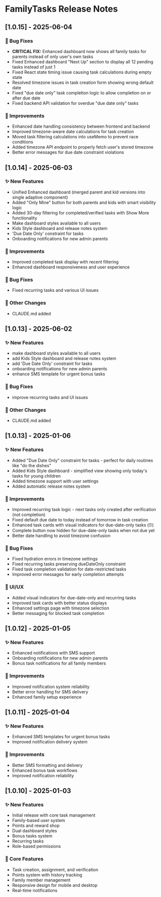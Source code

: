 # FamilyTasks Release Notes

## [1.0.15] - 2025-06-04

### 🐛 Bug Fixes
- **CRITICAL FIX:** Enhanced dashboard now shows all family tasks for parents instead of only user's own tasks
- Fixed Enhanced dashboard "Next Up" section to display all 12 pending tasks instead of just 1
- Fixed React state timing issue causing task calculations during empty state
- Resolved timezone issues in task creation form showing wrong default date
- Fixed "due date only" task completion logic to allow completion on or after due date
- Fixed backend API validation for overdue "due date only" tasks

### 🔧 Improvements
- Enhanced date handling consistency between frontend and backend
- Improved timezone-aware date calculations for task creation
- Moved task filtering calculations into useMemo to prevent race conditions
- Added timezone API endpoint to properly fetch user's stored timezone
- Better error messages for due date constraint violations

## [1.0.14] - 2025-06-03

### ✨ New Features
- Unified Enhanced dashboard (merged parent and kid versions into single adaptive component)
- Added "Only Mine" button for both parents and kids with smart visibility logic
- Added 30-day filtering for completed/verified tasks with Show More functionality
- Make dashboard styles available to all users
- Kids Style dashboard and release notes system
- 'Due Date Only' constraint for tasks
- Onboarding notifications for new admin parents

### 🔧 Improvements
- Improved completed task display with recent filtering
- Enhanced dashboard responsiveness and user experience

### 🐛 Bug Fixes
- Fixed recurring tasks and various UI issues

### 🔄 Other Changes
- CLAUDE.md added

## [1.0.13] - 2025-06-02

### ✨ New Features
- make dashboard styles available to all users
- add Kids Style dashboard and release notes system
- add 'Due Date Only' constraint for tasks
- onboarding notifications for new admin parents
- enhance SMS template for urgent bonus tasks

### 🐛 Bug Fixes
- improve recurring tasks and UI issues

### 🔄 Other Changes
- CLAUDE.md added


## [1.0.13] - 2025-01-06

### ✨ New Features
- Added "Due Date Only" constraint for tasks - perfect for daily routines like "do the dishes"
- Added Kids Style dashboard - simplified view showing only today's tasks for young children
- Added timezone support with user settings
- Added automatic release notes system

### 🔧 Improvements
- Improved recurring task logic - next tasks only created after verification (not completion)
- Fixed default due date to today instead of tomorrow in task creation
- Enhanced task cards with visual indicators for due-date-only tasks (⏰)
- Complete button now hidden for due-date-only tasks when not due yet
- Better date handling to avoid timezone confusion

### 🐛 Bug Fixes
- Fixed hydration errors in timezone settings
- Fixed recurring tasks preserving dueDateOnly constraint
- Fixed task completion validation for date-restricted tasks
- Improved error messages for early completion attempts

### 🎨 UI/UX
- Added visual indicators for due-date-only and recurring tasks
- Improved task cards with better status displays
- Enhanced settings page with timezone selection
- Better messaging for blocked task completion

## [1.0.12] - 2025-01-05

### ✨ New Features
- Enhanced notifications with SMS support
- Onboarding notifications for new admin parents
- Bonus task notifications for all family members

### 🔧 Improvements
- Improved notification system reliability
- Better error handling for SMS delivery
- Enhanced family setup experience

## [1.0.11] - 2025-01-04

### ✨ New Features
- Enhanced SMS templates for urgent bonus tasks
- Improved notification delivery system

### 🔧 Improvements
- Better SMS formatting and delivery
- Enhanced bonus task workflows
- Improved notification reliability

## [1.0.10] - 2025-01-03

### ✨ New Features
- Initial release with core task management
- Family-based user system
- Points and reward shop
- Dual dashboard styles
- Bonus tasks system
- Recurring tasks
- Role-based permissions

### 🎯 Core Features
- Task creation, assignment, and verification
- Points system with history tracking
- Family member management
- Responsive design for mobile and desktop
- Real-time notifications